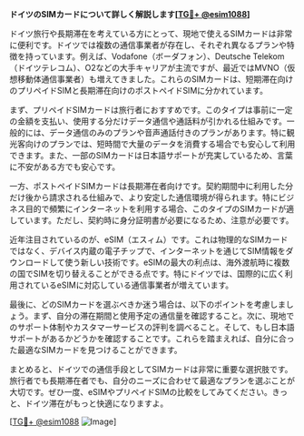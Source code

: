 **ドイツのSIMカードについて詳しく解説します[[TG💪+ @esim1088](https://t.me/s/esim1088)]**

ドイツ旅行や長期滞在を考えている方にとって、現地で使えるSIMカードは非常に便利です。ドイツでは複数の通信事業者が存在し、それぞれ異なるプランや特徴を持っています。例えば、Vodafone（ボーダフォン）、Deutsche Telekom（ドイツテレコム）、O2などの大手キャリアが主流ですが、最近ではMVNO（仮想移動体通信事業者）も増えてきました。これらのSIMカードは、短期滞在向けのプリペイドSIMと長期滞在向けのポストペイドSIMに分かれています。

まず、プリペイドSIMカードは旅行者におすすめです。このタイプは事前に一定の金額を支払い、使用する分だけデータ通信や通話料が引かれる仕組みです。一般的には、データ通信のみのプランや音声通話付きのプランがあります。特に観光客向けのプランでは、短時間で大量のデータを消費する場合でも安心して利用できます。また、一部のSIMカードは日本語サポートが充実しているため、言葉に不安がある方でも安心です。

一方、ポストペイドSIMカードは長期滞在者向けです。契約期間中に利用した分だけ後から請求される仕組みで、より安定した通信環境が得られます。特にビジネス目的で頻繁にインターネットを利用する場合、このタイプのSIMカードが適しています。ただし、契約時に身分証明書が必要になるため、注意が必要です。

近年注目されているのが、eSIM（エスィム）です。これは物理的なSIMカードではなく、デバイス内蔵の電子チップで、インターネットを通じてSIM情報をダウンロードして使う新しい技術です。eSIMの最大の利点は、海外渡航時に複数の国でSIMを切り替えることができる点です。特にドイツでは、国際的に広く利用されているeSIMに対応している通信事業者が増えています。

最後に、どのSIMカードを選ぶべきか迷う場合は、以下のポイントを考慮しましょう。まず、自分の滞在期間と使用予定の通信量を確認すること。次に、現地でのサポート体制やカスタマーサービスの評判を調べること。そして、もし日本語サポートがあるかどうかを確認することです。これらを踏まえれば、自分に合った最適なSIMカードを見つけることができます。

まとめると、ドイツでの通信手段としてSIMカードは非常に重要な選択肢です。旅行者でも長期滞在者でも、自分のニーズに合わせて最適なプランを選ぶことが大切です。ぜひ一度、eSIMやプリペイドSIMの比較をしてみてください。きっと、ドイツ滞在がもっと快適になりますよ。

[[TG💪+ @esim1088](https://t.me/s/esim1088) ![Image](https://i.postimg.cc/Y0z9fWf4/image.png)]